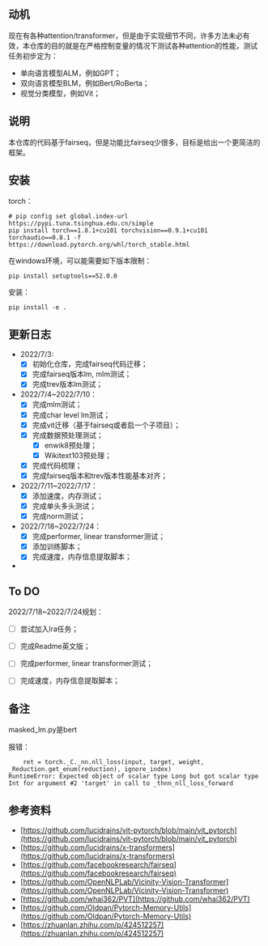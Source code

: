 

## 动机

现在有各种attention/transformer，但是由于实现细节不同，许多方法未必有效，本仓库的目的就是在严格控制变量的情况下测试各种attention的性能，测试任务初步定为：

- 单向语言模型ALM，例如GPT；
- 双向语言模型BLM，例如Bert/RoBerta；
- 视觉分类模型，例如Vit；



## 说明

本仓库的代码基于fairseq，但是功能比fairseq少很多，目标是给出一个更简洁的框架。



## 安装

torch：

```
# pip config set global.index-url https://pypi.tuna.tsinghua.edu.cn/simple
pip install torch==1.8.1+cu101 torchvision==0.9.1+cu101 torchaudio==0.8.1 -f https://download.pytorch.org/whl/torch_stable.html
```

在windows环境，可以能需要如下版本限制：

```
pip install setuptools==52.0.0
```

安装：

```
pip install -e .
```



## 更新日志

- 2022/7/3: 
  - [x] 初始化仓库，完成fairseq代码迁移；
  - [x] 完成fairseq版本lm, mlm测试；
  - [x] 完成trev版本lm测试；
- 2022/7/4~2022/7/10：
  - [x] 完成mlm测试；
  - [x] 完成char level lm测试；
  - [x] 完成vit迁移（基于fairseq或者启一个子项目）；
  - [x] 完成数据预处理测试；
    - [x] enwik8预处理；
    - [x] Wikitext103预处理；
  - [x] 完成代码梳理；
  - [x] 完成fairseq版本和trev版本性能基本对齐；
- 2022/7/11~2022/7/17：
  - [x] 添加速度，内存测试；
  - [x] 完成单头多头测试；
  - [x] 完成norm测试；
- 2022/7/18~2022/7/24：
  - [x] 完成performer, linear transformer测试；
  - [x] 添加训练脚本；
  - [x] 完成速度，内存信息提取脚本；
- 



## To DO

2022/7/18~2022/7/24规划：

- [ ] 尝试加入lra任务；
- [ ] 完成Readme英文版；
- [ ] 完成performer, linear transformer测试；
- [ ] 完成速度，内存信息提取脚本；



## 备注

masked_lm.py是bert

报错：

```
    ret = torch._C._nn.nll_loss(input, target, weight, _Reduction.get_enum(reduction), ignore_index)
RuntimeError: Expected object of scalar type Long but got scalar type Int for argument #2 'target' in call to _thnn_nll_loss_forward

```



## 参考资料

- [https://github.com/lucidrains/vit-pytorch/blob/main/vit_pytorch](https://github.com/lucidrains/vit-pytorch/blob/main/vit_pytorch)
- [https://github.com/lucidrains/x-transformers](https://github.com/lucidrains/x-transformers)
- [https://github.com/facebookresearch/fairseq](https://github.com/facebookresearch/fairseq)
- [https://github.com/OpenNLPLab/Vicinity-Vision-Transformer](https://github.com/OpenNLPLab/Vicinity-Vision-Transformer)
- [https://github.com/whai362/PVT](https://github.com/whai362/PVT)
- [https://github.com/Oldpan/Pytorch-Memory-Utils](https://github.com/Oldpan/Pytorch-Memory-Utils)
- [https://zhuanlan.zhihu.com/p/424512257](https://zhuanlan.zhihu.com/p/424512257)





